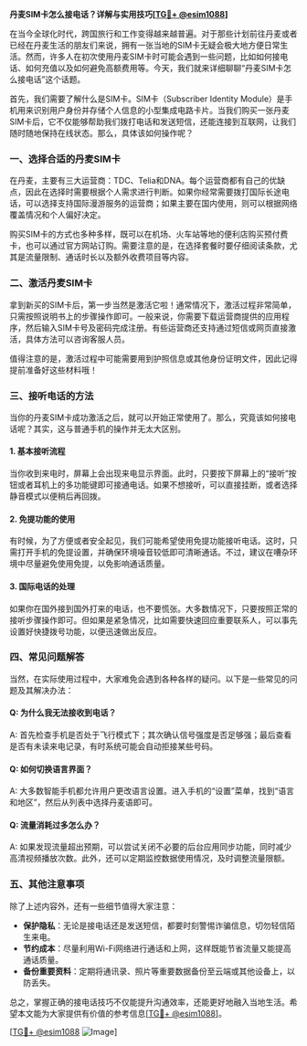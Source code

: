 **丹麦SIM卡怎么接电话？详解与实用技巧[[TG💪+ @esim1088](https://t.me/s/esim1088)]**

在当今全球化时代，跨国旅行和工作变得越来越普遍。对于那些计划前往丹麦或者已经在丹麦生活的朋友们来说，拥有一张当地的SIM卡无疑会极大地方便日常生活。然而，许多人在初次使用丹麦SIM卡时可能会遇到一些问题，比如如何接电话、如何充值以及如何避免高额费用等。今天，我们就来详细聊聊“丹麦SIM卡怎么接电话”这个话题。

首先，我们需要了解什么是SIM卡。SIM卡（Subscriber Identity Module）是手机用来识别用户身份并存储个人信息的小型集成电路卡片。当我们购买一张丹麦SIM卡后，它不仅能够帮助我们拨打电话和发送短信，还能连接到互联网，让我们随时随地保持在线状态。那么，具体该如何操作呢？

### 一、选择合适的丹麦SIM卡

在丹麦，主要有三大运营商：TDC、Telia和DNA。每个运营商都有自己的优缺点，因此在选择时需要根据个人需求进行判断。如果你经常需要拨打国际长途电话，可以选择支持国际漫游服务的运营商；如果主要在国内使用，则可以根据网络覆盖情况和个人偏好决定。

购买SIM卡的方式也多种多样，既可以在机场、火车站等地的便利店购买预付费卡，也可以通过官方网站订购。需要注意的是，在选择套餐时要仔细阅读条款，尤其是流量限制、通话时长以及额外收费项目等内容。

### 二、激活丹麦SIM卡

拿到新买的SIM卡后，第一步当然是激活它啦！通常情况下，激活过程非常简单，只需按照说明书上的步骤操作即可。一般来说，你需要下载运营商提供的应用程序，然后输入SIM卡号及密码完成注册。有些运营商还支持通过短信或网页直接激活，具体方法可以咨询客服人员。

值得注意的是，激活过程中可能需要用到护照信息或其他身份证明文件，因此记得提前准备好这些材料哦！

### 三、接听电话的方法

当你的丹麦SIM卡成功激活之后，就可以开始正常使用了。那么，究竟该如何接电话呢？其实，这与普通手机的操作并无太大区别。

#### 1. 基本接听流程

当你收到来电时，屏幕上会出现来电显示界面。此时，只要按下屏幕上的“接听”按钮或者耳机上的多功能键即可接通电话。如果不想接听，可以直接挂断，或者选择静音模式以便稍后再回拨。

#### 2. 免提功能的使用

有时候，为了方便或者安全起见，我们可能希望使用免提功能接听电话。这时，只需打开手机的免提设置，并确保环境噪音较低即可清晰通话。不过，建议在嘈杂环境中尽量避免使用免提，以免影响通话质量。

#### 3. 国际电话的处理

如果你在国外接到国外打来的电话，也不要慌张。大多数情况下，只要按照正常的接听步骤操作即可。但如果是紧急情况，比如需要快速回应重要联系人，可以事先设置好快捷拨号功能，以便迅速做出反应。

### 四、常见问题解答

当然，在实际使用过程中，大家难免会遇到各种各样的疑问。以下是一些常见的问题及其解决办法：

#### Q: 为什么我无法接收到电话？
A: 首先检查手机是否处于飞行模式下；其次确认信号强度是否足够强；最后查看是否有未读来电记录，有时系统可能会自动拒接某些号码。

#### Q: 如何切换语言界面？
A: 大多数智能手机都允许用户更改语言设置。进入手机的“设置”菜单，找到“语言和地区”，然后从列表中选择丹麦语即可。

#### Q: 流量消耗过多怎么办？
A: 如果发现流量超出预期，可以尝试关闭不必要的后台应用同步功能，同时减少高清视频播放次数。此外，还可以定期监控数据使用情况，及时调整流量限额。

### 五、其他注意事项

除了上述内容外，还有一些细节值得大家注意：

- **保护隐私**：无论是接电话还是发送短信，都要时刻警惕诈骗信息，切勿轻信陌生来电。
- **节约成本**：尽量利用Wi-Fi网络进行通话和上网，这样既能节省流量又能提高通话质量。
- **备份重要资料**：定期将通讯录、照片等重要数据备份至云端或其他设备上，以防丢失。

总之，掌握正确的接电话技巧不仅能提升沟通效率，还能更好地融入当地生活。希望本文能为大家提供有价值的参考信息[[TG💪+ @esim1088](https://t.me/s/esim1088)]。

[[TG💪+ @esim1088](https://t.me/s/esim1088) ![Image](https://i.postimg.cc/4NQfJmqS/Snipaste-2025-05-13-00-14-12.png)]